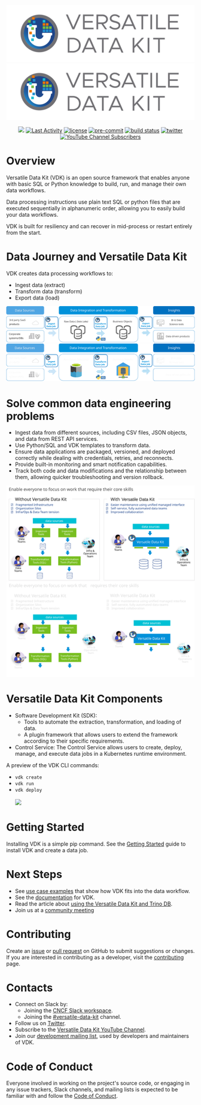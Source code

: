 ![Versatile Data Kit](./support/images/versatile-data-kit.svg#gh-light-mode-only)
![Versatile Data Kit](./support/images/versatile-data-kit.svg#gh-dark-mode-only)

<p align="center">
    <a href="https://github.com/vmware/versatile-data-kit/pulse" alt="Activity">
        <img src="https://img.shields.io/github/commit-activity/m/vmware/versatile-data-kit" /></a>
    <a href="https://github.com/vmware/versatile-data-kit/contributors" alt="Last Activity">
        <img src="https://img.shields.io/github/last-commit/vmware/versatile-data-kit" alt="Last Activity"></a>
    <a href="https://github.com/vmware/versatile-data-kit/blob/main/LICENSE" alt="License">
        <img src="https://img.shields.io/github/license/vmware/versatile-data-kit" alt="license"></a>
    <a href="https://github.com/pre-commit/pre-commit">
        <img src="https://img.shields.io/badge/pre--commit-enabled-brightgreen?logo=pre-commit&logoColor=white" alt="pre-commit"></a>
    <a href="https://github.com/vmware/versatile-data-kit">
        <img src="https://gitlab.com/vmware-analytics/versatile-data-kit/badges/main/pipeline.svg" alt="build status"></a>
    <a href="https://twitter.com/intent/tweet?text=Wow: @VDKProject">
        <img src="https://img.shields.io/twitter/url?style=social&url=https%3A%2F%2Ftwitter.com%2FVDKProject" alt="twitter"/></a>
     <a href="https://www.youtube.com/channel/UCasf2Q7X8nF7S4VEmcTHJ0Q">
        <img alt="YouTube Channel Subscribers" src="https://img.shields.io/youtube/channel/subscribers/UCasf2Q7X8nF7S4VEmcTHJ0Q?style=social"></a>

<!-- TODO: code coverage -->
</p>


# Overview
Versatile Data Kit (VDK) is an open source framework that enables anyone with basic SQL or Python knowledge to build, run, and manage their own data workflows.

Data processing instructions use plain text SQL or python files that are executed sequentially in alphanumeric order, allowing you to easily build your data workflows.

VDK is built for resiliency and can recover in mid-process or restart entirely from the start.


# Data Journey and Versatile Data Kit
VDK creates data processing workflows to:
- Ingest data (extract)
- Transform data (transform)
- Export data (load)


![Data Journey](./support/images/versatile-data-kit-data-journey.svg#gh-light-mode-only)
![Data Journey](./support/images/versatile-data-kit-data-journey-dark-mode.svg#gh-dark-mode-only)


# Solve common data engineering problems
- Ingest data from different sources, including CSV files, JSON objects, and data from REST API services.
- Use Python/SQL and VDK templates to transform data.
- Ensure data applications are packaged, versioned, and deployed correctly while dealing with credentials, retries, and reconnects.
- Provide built-in monitoring and smart notification capabilities.
- Track both code and data modifications and the relationship between them, allowing quicker troubleshooting and version rollback.


![Without / With Versatile Data Kit](./support/images/versatile-data-kit-before-after-light.svg#gh-light-mode-only)
![Without / With Versatile Data Kit](./support/images/versatile-data-kit-before-after-dark.svg#gh-dark-mode-only)

# Versatile Data Kit Components
- Software Development Kit (SDK):
    - Tools to automate the extraction, transformation, and loading of data.
    - A plugin framework that allows users to extend the framework according to their specific requirements.
- Control Service: The Control Service allows users to create, deploy, manage, and execute data jobs in a Kubernetes runtime environment.

A preview of the VDK CLI commands:
- `vdk create`
- `vdk run`
-  `vdk deploy`<br>
<br> <img src="https://github.com/vmware/versatile-data-kit/blob/person/zverulacis/gif/support/images/versatile-data-kit-cli-retail.gif" width=80% height=auto />

# Getting Started
Installing VDK is a simple pip command. See the [Getting Started](https://github.com/vmware/versatile-data-kit/wiki/getting-started) guide to install VDK and create a data job.

# Next Steps
- See [use case examples](https://github.com/vmware/versatile-data-kit/wiki/Examples) that show how VDK fits into the data workflow.
- See the [documentation](https://github.com/vmware/versatile-data-kit/wiki/Introduction) for VDK.
- Read the article about [using the Versatile Data Kit and Trino DB](https://towardsdatascience.com/from-raw-data-to-a-cleaned-database-a-deep-dive-into-versatile-data-kit-ab5fd992a02e).
- Join us at a [community meeting](https://github.com/vmware/versatile-data-kit/wiki/Community-and-Resources)

# Contributing
Create an [issue](https://github.com/vmware/versatile-data-kit/issues) or [pull request](https://github.com/vmware/versatile-data-kit/pulls) on GitHub to submit suggestions or changes. If you are interested in contributing as a developer, visit the [contributing](https://github.com/vmware/versatile-data-kit/blob/main/CONTRIBUTING.md) page.

# Contacts
- Connect on Slack by:
    - Joining the [CNCF Slack workspace](https://communityinviter.com/apps/cloud-native/cncf).
    - Joining the [#versatile-data-kit](https://cloud-native.slack.com/archives/C033PSLKCPR) channel.
- Follow us on [Twitter](https://twitter.com/VDKProject).
- Subscribe to the [Versatile Data Kit YouTube Channel](https://www.youtube.com/channel/UCasf2Q7X8nF7S4VEmcTHJ0Q).
- Join our [development mailing list](mailto:join-versatiledatakit@groups.vmware.com), used by developers and maintainers of VDK.

# Code of Conduct
Everyone involved in working on the project's source code, or engaging in any issue trackers, Slack channels, and mailing lists is expected to be familiar with and follow the [Code of Conduct](https://github.com/vmware/versatile-data-kit/blob/main/CODE_OF_CONDUCT.md).
